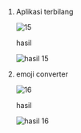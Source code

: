 1. Aplikasi terbilang

   ![15](https://user-images.githubusercontent.com/93030333/141121199-6adf801c-f8f3-400e-98f5-5092d3bda092.JPG)
   
   hasil 
   
   ![hasil 15](https://user-images.githubusercontent.com/93030333/141121377-4cc891d6-f124-4e80-ae8f-cfde64c38dc7.JPG)

2. emoji converter
   
   ![16](https://user-images.githubusercontent.com/93030333/141121502-e4f1d37c-cfee-49a2-972a-b598c0054cbb.JPG)

   hasil 
   
   ![hasil 16](https://user-images.githubusercontent.com/93030333/141121581-cb2cde2f-c8f6-4f38-a7b8-2decb74b475c.JPG)


